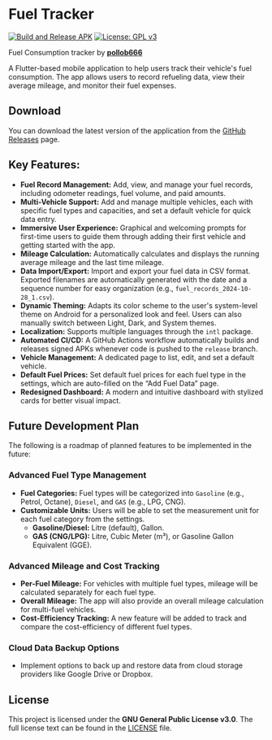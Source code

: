 # Fuel Tracker

[![Build and Release APK](https://github.com/pollob666/fuel-tracker/actions/workflows/release.yml/badge.svg)](https://github.com/pollob666/fuel-tracker/actions/workflows/release.yml)
[![License: GPL v3](https://img.shields.io/badge/License-GPLv3-blue.svg)](https://www.gnu.org/licenses/gpl-3.0)

Fuel Consumption tracker by **[pollob666](https://github.com/pollob666)**

A Flutter-based mobile application to help users track their vehicle's fuel consumption. The app allows users to record refueling data, view their average mileage, and monitor their fuel expenses.

## Download

You can download the latest version of the application from the [GitHub Releases](https://github.com/pollob666/fuel-tracker/releases) page.

## Key Features:

*   **Fuel Record Management:** Add, view, and manage your fuel records, including odometer readings, fuel volume, and paid amounts.
*   **Multi-Vehicle Support:** Add and manage multiple vehicles, each with specific fuel types and capacities, and set a default vehicle for quick data entry.
*   **Immersive User Experience:** Graphical and welcoming prompts for first-time users to guide them through adding their first vehicle and getting started with the app.
*   **Mileage Calculation:** Automatically calculates and displays the running average mileage and the last time mileage.
*   **Data Import/Export:** Import and export your fuel data in CSV format. Exported filenames are automatically generated with the date and a sequence number for easy organization (e.g., `fuel_records_2024-10-28_1.csv`).
*   **Dynamic Theming:** Adapts its color scheme to the user's system-level theme on Android for a personalized look and feel. Users can also manually switch between Light, Dark, and System themes.
*   **Localization:** Supports multiple languages through the `intl` package.
*   **Automated CI/CD:** A GitHub Actions workflow automatically builds and releases signed APKs whenever code is pushed to the `release` branch.
*   **Vehicle Management:** A dedicated page to list, edit, and set a default vehicle.
*   **Default Fuel Prices:** Set default fuel prices for each fuel type in the settings, which are auto-filled on the “Add Fuel Data” page.
*   **Redesigned Dashboard:** A modern and intuitive dashboard with stylized cards for better visual impact.

## Future Development Plan

The following is a roadmap of planned features to be implemented in the future:

### Advanced Fuel Type Management

*   **Fuel Categories:** Fuel types will be categorized into `Gasoline` (e.g., Petrol, Octane), `Diesel`, and `GAS` (e.g., LPG, CNG).
*   **Customizable Units:** Users will be able to set the measurement unit for each fuel category from the settings.
    *   **Gasoline/Diesel:** Litre (default), Gallon.
    *   **GAS (CNG/LPG):** Litre, Cubic Meter (m³), or Gasoline Gallon Equivalent (GGE).

### Advanced Mileage and Cost Tracking

*   **Per-Fuel Mileage:** For vehicles with multiple fuel types, mileage will be calculated separately for each fuel type.
*   **Overall Mileage:** The app will also provide an overall mileage calculation for multi-fuel vehicles.
*   **Cost-Efficiency Tracking:** A new feature will be added to track and compare the cost-efficiency of different fuel types.

### Cloud Data Backup Options

*   Implement options to back up and restore data from cloud storage providers like Google Drive or Dropbox.

## License

This project is licensed under the **GNU General Public License v3.0**. The full license text can be found in the [LICENSE](LICENSE) file.

